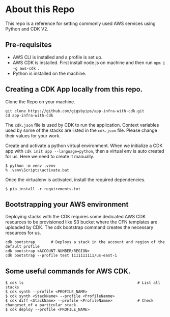 # About this Repo

This repo is a reference for setting commonly used AWS services using Python and CDK V2.

## Pre-requisites

- AWS CLI is installed and a profile is set up.
- AWS CDK is installed. First install node.js on machine and then run `npm i -g aws-cdk `.
- Python is installed on the machine.

## Creating a CDK App locally from this repo.

Clone the Repo on your machine.

```
git clone https://github.com/gigsbyips/app-infra-with-cdk.git
cd app-infra-with-cdk

```
The `cdk.json` file is used by CDK to run the application. Context variables used by some of the stacks are listed in the `cdk.json` file. Please change their values for your work.

Create and activate a python virtual environment. When we initialize a CDK app with `cdk init app --language=python`, then a virtual env is auto created for us. Here we need to create it manually.

```
$ python -m venv .venv
% .venv\Scripts\activate.bat
```

Once the virtualenv is activated, install the required dependencies.

```
$ pip install -r requirements.txt
```

## Bootstrapping your AWS environment
Deploying stacks with the CDK requires some dedicated AWS CDK resources to be provisioned like S3 bucket where the CFN templates are uploaded by CDK. The cdk bootstrap command creates the necessary resources for us.

```
cdk bootstrap       # Deploys a stack in the account and region of the default profile
cdk bootstrap <ACCOUNT-NUMBER/REGION>
cdk bootstrap --profile test 1111111111/us-east-1
```

## Some useful commands for AWS CDK.

```
$ cdk ls                                                  # List all stacks
$ cdk synth --profile <PROFILE_NAME>
$ cdk synth <StackName> --profile <ProfileNamme>
$ cdk diff <StackName> --profile <ProfileNamme>           # Check changeset of a particular stack.
$ cdk deploy --profile <PROFILE_NAME>

```